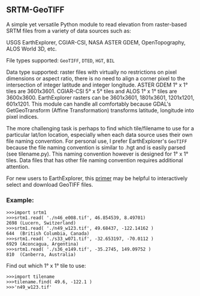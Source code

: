 ## SRTM-GeoTIFF
A simple yet versatile Python module to read elevation from raster-based SRTM files from a variety of data sources such as:

USGS EarthExplorer, CGIAR-CSI, NASA ASTER GDEM, OpenTopography, ALOS World 3D, etc.

File types supported: `GeoTIFF`, `DTED`, `HGT`, `BIL`

Data type supported: raster files with virtually no restrictions on pixel dimensions or aspect ratio, there is no need to align a corner pixel to the intersection of integer latitude and integer longitude. ASTER GDEM 1&deg; x 1&deg; tiles are 3601x3601. CGIAR-CSI 5&deg; x 5&deg; tiles and ALOS 1&deg; x 1&deg; tiles are 3600x3600. EarthExplorer rasters can be 3601x3601, 1801x3601, 1201x1201, 601x1201. This module can handle all comfortably because GDAL's GetGeoTransform (Affine Transformation) transforms latitude, longitude into pixel indices.

The more challenging task is perhaps to find which tile/filename to use for a particular lat/lon location, especially when each data source uses their own file naming convention. For personal use, I prefer EarthExplorer's `GeoTIFF` because the file naming convention is similar to .hgt and is easily parsed (see tilename.py). This naming convention however is designed for 1&deg; x 1&deg; tiles. Data files that has other file naming convention requires additional attention.

For new users to EarthExplorer, this [primer](/EarthExplorer.md) may be helpful to interactively select and download GeoTIFF files.

### Example:
```
>>>import srtm1
>>>srtm1.read( './n46_e008.tif', 46.854539, 8.49701)
2698 (Lucern, Switzerland)
>>>srtm1.read( './n49_w123.tif', 49.68437, -122.14162 )
644  (British Columbia, Canada)
>>>srtm1.read( './s33_w071.tif', -32.653197, -70.0112 )
6929 (Aconcagua, Argentina)
>>>srtm1.read( './s36_e149.tif', -35.2745, 149.09752 )
810  (Canberra, Australia)
```
Find out which 1&deg; x 1&deg; tile to use:
```
>>>import tilename
>>>tilename.find( 49.6, -122.1 )
>>>'n49_w123.tif'
```
